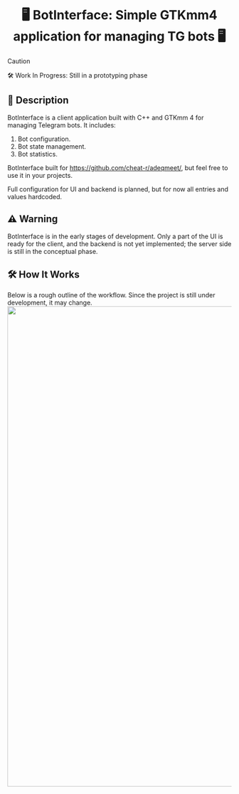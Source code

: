 <div align="center">
<h1>🖥️ BotInterface: Simple GTKmm4 application for managing TG bots 🖥️</h1>
</div>

>[!CAUTION]
>
>🛠️ Work In Progress: Still in a prototyping phase

## 📖 Description
BotInterface is a client application built with C++ and GTKmm 4 for managing Telegram bots. It includes:
1. Bot configuration.
2. Bot state management.
3. Bot statistics.

BotInterface built for https://github.com/cheat-r/adeqmeet/, but feel free to use it in your projects.

Full configuration for UI and backend is planned, but for now all entries and values hardcoded.

## ⚠️ Warning
BotInterface is in the early stages of development. Only a part of the UI is ready for the client, and the backend is not yet implemented; the server side is still in the conceptual phase.

## 🛠️ How It Works
Below is a rough outline of the workflow. Since the project is still under development, it may change.
<img width="1920" height="1080" src="https://github.com/user-attachments/assets/a8788f88-2b0b-4f1f-9794-5b9fc75a1b73" />

